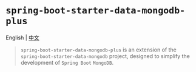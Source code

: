 # `spring-boot-starter-data-mongodb-plus`

English | [中文](./README_zh_CN.md)

> `spring-boot-starter-data-mongodb-plus` is an extension of the `spring-boot-starter-data-mongodb` project, designed to simplify the development of `Spring Boot` `MongoDB`.
